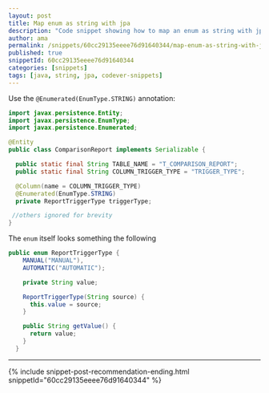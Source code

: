 ```yaml
---
layout: post
title: Map enum as string with jpa
description: "Code snippet showing how to map an enum as string with jpa"
author: ama
permalink: /snippets/60cc29135eeee76d91640344/map-enum-as-string-with-jpa
published: true
snippetId: 60cc29135eeee76d91640344
categories: [snippets]
tags: [java, string, jpa, codever-snippets]
---
```


Use the `@Enumerated(EnumType.STRING)` annotation:

```java
import javax.persistence.Entity;
import javax.persistence.EnumType;
import javax.persistence.Enumerated;

@Entity
public class ComparisonReport implements Serializable {

  public static final String TABLE_NAME = "T_COMPARISON_REPORT";
  public static final String COLUMN_TRIGGER_TYPE = "TRIGGER_TYPE";

  @Column(name = COLUMN_TRIGGER_TYPE)
  @Enumerated(EnumType.STRING)
  private ReportTriggerType triggerType;

 //others ignored for brevity
}
```

The `enum` itself looks something the following

```java
public enum ReportTriggerType {
    MANUAL("MANUAL"),
    AUTOMATIC("AUTOMATIC");

    private String value;

    ReportTriggerType(String source) {
      this.value = source;
    }

    public String getValue() {
      return value;
    }
  }
```



<hr/>


 {% include snippet-post-recommendation-ending.html snippetId="60cc29135eeee76d91640344" %}
